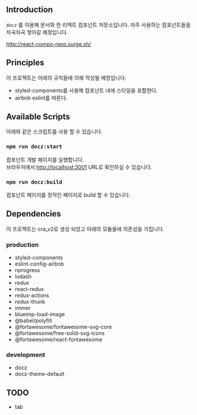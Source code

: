## Introduction

`docz` 를 이용해 문서화 한 리액트 컴포넌트 저장소입니다.
자주 사용하는 컴포넌트들을 차곡차곡 쌓아갈 예정입니다.

http://react-compo-repo.surge.sh/

## Principles

이 프로젝트는 아래의 규칙들에 의해 작성될 예정입니다.

- styled-components를 사용해 컴포넌트 내에 스타일을 포함한다.
- airbnb eslint를 따른다.

## Available Scripts

아래와 같은 스크립트를 사용 할 수 있습니다.

### `npm run docz:start`

컴포넌트 개발 페이지를 실행합니다.<br />
브라우저에서 [http://localhost:3001](http://localhost:3001) URL로 확인하실 수 있습니다.

### `npm run docz:build`

컴포넌트 페이지를 정적인 페이지로 build 할 수 있습니다.

## Dependencies

이 프로젝트는 cra_v2로 생성 되었고 아래의 모듈들에 의존성을 가집니다.

### production

- styled-components
- eslint-config-airbnb
- nprogress
- lodash
- redux 
- react-redux
- redux-actions
- redux-thunk
- immer
- blueimp-load-image
- @babel/polyfill
- @fortawesome/fontawesome-svg-core
- @fortawesome/free-solid-svg-icons
- @fortawesome/react-fontawesome

### development

- docz
- docz-theme-default

## TODO
- tab
